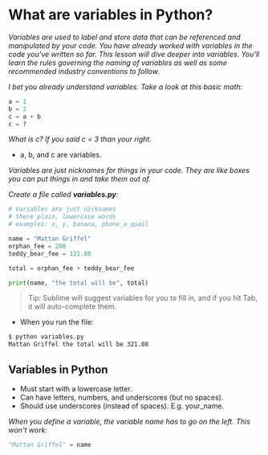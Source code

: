 # What are variables in Python?

*Variables are used to label and store data that can be referenced and manipulated by your code. You have already worked with variables in the code you've written so far. This lesson will dive deeper into variables. You'll learn the rules governing the naming of variables as well as some recommended industry conventions to follow.*


*I bet you already understand variables. Take a look at this basic math:*

```py
a = 1
b = 2
c = a + b
c = ?
```

*What is c? If you said c = 3 than your right.*

- a, b, and c are variables.

*Variables are just nicknames for things in your code. They are like boxes you can put things in and take them out of.*

*Create a file called **variables.py**:*

```py
# Variables are just nicknames
# there plain, lowercase words
# examples: x, y, banana, phone_a_quail

name = "Mattan Griffel"
orphan_fee = 200
teddy_bear_fee = 121.80

total = orphan_fee + teddy_bear_fee

print(name, "the total will be", total)
```

> Tip: Sublime will suggest variables for you to fill in, and if you hit Tab, it will auto-complete them. 

- When you run the file:

```bash
$ python variables.py
Mattan Griffel the total will be 321.08
```

## Variables in Python

- Must start with a lowercase letter.
- Can have letters, numbers, and underscores (but no spaces).
- Should use underscores (instead of spaces). E.g. your_name.

*When you define a variable, the variable name has to go on the left. This won't work:*

```py
"Mattan Griffel" = name
```

